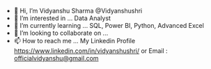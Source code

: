 - 👋 Hi, I’m Vidyanshu Sharma @Vidyanshushri 
- 👀 I’m interested in ... Data Analyst
- 🌱 I’m currently learning ... SQL, Power BI, Python, Advanced Excel
- 💞️ I’m looking to collaborate on ... 
- 📫 How to reach me ... My Linkedin Profile https://www.linkedin.com/in/vidyanshushri/ or Email : officialvidyanshu@gmail.com


<!---
Vidyanshushri/Vidyanshushri is a ✨ special ✨ repository because its `README.md` (this file) appears on your GitHub profile.
You can click the Preview link to take a look at your changes.
--->
